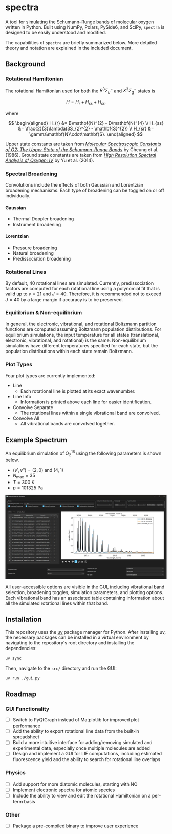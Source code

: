 # spectra

A tool for simulating the Schumann–Runge bands of molecular oxygen written in Python. Built using NumPy, Polars, PySide6, and SciPy, `spectra` is designed to be easily understood and modified.

The capabilities of `spectra` are briefly summarized below. More detailed theory and notation are explained in the included document.

## Background

### Rotational Hamiltonian

The rotational Hamiltonian used for both the $B^3\Sigma_u^-$ and $X^3\Sigma_g^-$ states is

$$
H = H_{r} + H_{ss} + H_{sr},
$$

where

$$
\begin{aligned}
    H_{r}  &= B\mathbf{N}^{2} - D\mathbf{N}^{4} \\
    H_{ss} &= \frac{2}{3}\lambda(3S_{z}^{2} - \mathbf{S}^{2}) \\
    H_{sr} &= \gamma\mathbf{N}\cdot\mathbf{S}.
\end{aligned}
$$

Upper state constants are taken from [*Molecular Spectroscopic Constants of O2: The Upper State of the Schumann–Runge Bands*](https://doi.org/10.1016/0022-2852(86)90196-7) by Cheung et al. (1986). Ground state constants are taken from [*High Resolution Spectral Analysis of Oxygen: IV*](https://doi.org/10.1063/1.4900510) by Yu et al. (2014).

### Spectral Broadening

Convolutions include the effects of both Gaussian and Lorentzian broadening mechanisms. Each type of broadening can be toggled on or off individually.

#### Gaussian

- Thermal Doppler broadening
- Instrument broadening

#### Lorentzian

- Pressure broadening
- Natural broadening
- Predissociation broadening

### Rotational Lines

By default, 40 rotational lines are simulated. Currently, predissociation factors are computed for each rotational line using a polynomial fit that is valid up to $v = 21$ and $J = 40$. Therefore, it is recommended not to exceed $J = 40$ by a large margin if accuracy is to be preserved.

### Equilibrium & Non-equilibrium

In general, the electronic, vibrational, and rotational Boltzmann partition functions are computed assuming Boltzmann population distributions. For equilibrium simulations, the input temperature for all states (translational, electronic, vibrational, and rotational) is the same. Non-equilibrium simulations have different temperatures specified for each state, but the population distributions within each state remain Boltzmann.

### Plot Types

Four plot types are currently implemented:

- Line
  - Each rotational line is plotted at its exact wavenumber.
- Line Info
  - Information is printed above each line for easier identification.
- Convolve Separate
  - The rotational lines within a single vibrational band are convolved.
- Convolve All
  - All vibrational bands are convolved together.

## Example Spectrum

An equilibrium simulation of $\text{O}_2^{16}$ using the following parameters is shown below.

- $(v', v'') = (2, 0)$ and $(4, 1)$
- $N_\text{max} = 35$
- $T=300$ $\text{K}$
- $p=101325$ $\text{Pa}$

![Example Spectrum](img/example.webp)

All user-accessible options are visible in the GUI, including vibrational band selection, broadening toggles, simulation parameters, and plotting options. Each vibrational band has an associated table containing information about all the simulated rotational lines within that band.

## Installation

This repository uses the [uv](https://github.com/astral-sh/uv) package manager for Python. After installing uv, the necessary packages can be installed in a virtual environment by navigating to the repository's root directory and installing the dependencies:

```bash
uv sync
```

Then, navigate to the `src/` directory and run the GUI:

```bash
uv run ./gui.py
```

## Roadmap

### GUI Functionality

- [ ] Switch to PyQtGraph instead of Matplotlib for improved plot performance
- [ ] Add the ability to export rotational line data from the built-in spreadsheet
- [ ] Build a more intuitive interface for adding/removing simulated and experimental data, especially once multiple molecules are added
- [ ] Design and implement a GUI for LIF computations, including estimated fluorescence yield and the ability to search for rotational line overlaps

### Physics

- [ ] Add support for more diatomic molecules, starting with $\text{NO}$
- [ ] Implement electronic spectra for atomic species
- [ ] Include the ability to view and edit the rotational Hamiltonian on a per-term basis

### Other

- [ ] Package a pre-compiled binary to improve user experience
